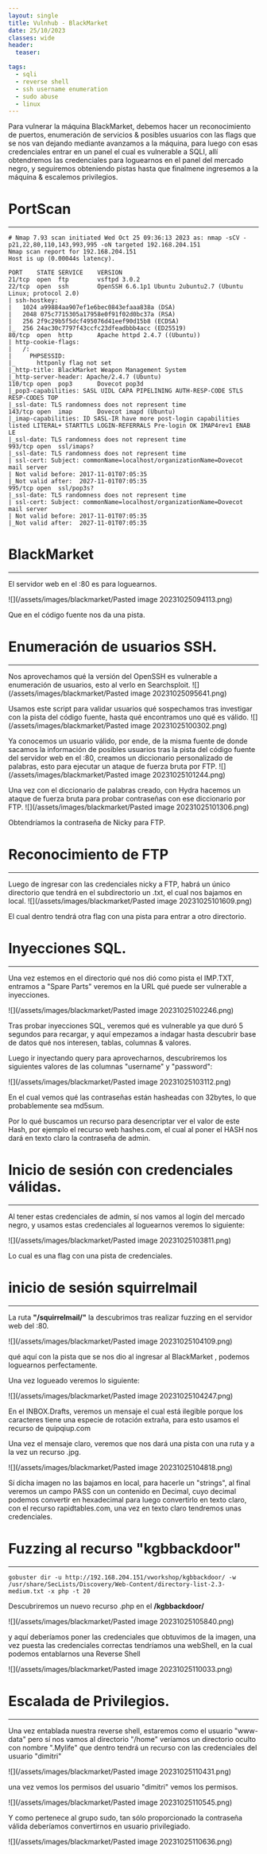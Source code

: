 ```yaml
---
layout: single
title: Vulnhub - BlackMarket
date: 25/10/2023
classes: wide
header:
  teaser:

tags:
  - sqli
  - reverse shell
  - ssh username enumeration
  - sudo abuse
  - linux
---
```


Para vulnerar la máquina BlackMarket, debemos hacer un reconocimiento de puertos, enumeración de servicios & posibles usuarios con las flags que se nos van dejando mediante avanzamos a la máquina, para luego con esas credenciales entrar en un panel el cual es vulnerable a SQLI, allí obtendremos las credenciales para loguearnos en el panel del mercado negro, y seguiremos obteniendo pistas hasta que finalmene ingresemos a la máquina & escalemos privilegios.


# **PortScan**
______

```
# Nmap 7.93 scan initiated Wed Oct 25 09:36:13 2023 as: nmap -sCV -p21,22,80,110,143,993,995 -oN targeted 192.168.204.151
Nmap scan report for 192.168.204.151
Host is up (0.00044s latency).

PORT    STATE SERVICE    VERSION
21/tcp  open  ftp        vsftpd 3.0.2
22/tcp  open  ssh        OpenSSH 6.6.1p1 Ubuntu 2ubuntu2.7 (Ubuntu Linux; protocol 2.0)
| ssh-hostkey: 
|   1024 a99884aa907ef1e6bec0843efaaa838a (DSA)
|   2048 075c7715305a17958e0f91f02d0bc37a (RSA)
|   256 2f9c29b5f5dcf495076d41eef90d15b8 (ECDSA)
|_  256 24ac30c7797f43ccfc23dfeadbbb4acc (ED25519)
80/tcp  open  http       Apache httpd 2.4.7 ((Ubuntu))
| http-cookie-flags: 
|   /: 
|     PHPSESSID: 
|_      httponly flag not set
|_http-title: BlackMarket Weapon Management System
|_http-server-header: Apache/2.4.7 (Ubuntu)
110/tcp open  pop3       Dovecot pop3d
|_pop3-capabilities: SASL UIDL CAPA PIPELINING AUTH-RESP-CODE STLS RESP-CODES TOP
|_ssl-date: TLS randomness does not represent time
143/tcp open  imap       Dovecot imapd (Ubuntu)
|_imap-capabilities: ID SASL-IR have more post-login capabilities listed LITERAL+ STARTTLS LOGIN-REFERRALS Pre-login OK IMAP4rev1 ENAB
LE
|_ssl-date: TLS randomness does not represent time
993/tcp open  ssl/imaps?
|_ssl-date: TLS randomness does not represent time
| ssl-cert: Subject: commonName=localhost/organizationName=Dovecot mail server
| Not valid before: 2017-11-01T07:05:35
|_Not valid after:  2027-11-01T07:05:35
995/tcp open  ssl/pop3s?
|_ssl-date: TLS randomness does not represent time
| ssl-cert: Subject: commonName=localhost/organizationName=Dovecot mail server
| Not valid before: 2017-11-01T07:05:35
|_Not valid after:  2027-11-01T07:05:35
```

# **BlackMarket**
_____


El servidor web en el :80 es para loguearnos.

![](/assets/images/blackmarket/Pasted image 20231025094113.png)

Que en el código fuente nos da una pista.
# **Enumeración de usuarios SSH.**
___


Nos aprovechamos qué la versión del OpenSSH es vulnerable a enumeración de usuarios, esto al verlo en Searchsploit.
![](/assets/images/blackmarket/Pasted image 20231025095641.png)

Usamos este script para validar usuarios qué sospechamos tras investigar con la pista del código fuente, hasta qué encontramos uno qué es válido.
![](/assets/images/blackmarket/Pasted image 20231025100302.png)

Ya conocemos un usuario válido, por ende, de la misma fuente de donde sacamos la información de posibles usuarios tras la pista del código fuente del servidor web en el :80, creamos un diccionario personalizado de palabras, esto para ejecutar un ataque de fuerza bruta por FTP.
![](/assets/images/blackmarket/Pasted image 20231025101244.png)

Una vez con el diccionario de palabras creado, con Hydra hacemos un ataque de fuerza bruta para probar contraseñas con ese diccionario por FTP.
![](/assets/images/blackmarket/Pasted image 20231025101306.png)

Obtendríamos la contraseña de Nicky para FTP.

# **Reconocimiento de FTP**
_______


Luego de ingresar con las credenciales nicky a FTP, habrá un único directorio que tendrá en el subdirectorio un .txt, el cual nos bajamos en local.
![](/assets/images/blackmarket/Pasted image 20231025101609.png)

El cual dentro tendrá otra flag con una pista para entrar a otro directorio.


# **Inyecciones SQL.**
___


Una vez estemos en el directorio qué nos dió como pista el IMP.TXT, entramos a "Spare Parts" veremos en la URL qué puede ser vulnerable a inyecciones.

![](/assets/images/blackmarket/Pasted image 20231025102246.png)

Tras probar inyecciones SQL, veremos qué es vulnerable ya que duró 5 segundos para recargar, y aquí empezamos a indagar hasta descubrir base de datos qué nos interesen, tablas, columnas & valores.

Luego ir inyectando query para aprovecharnos, descubriremos los siguientes valores de las columnas "username" y "password":

![](/assets/images/blackmarket/Pasted image 20231025103112.png)

En el cual vemos qué las contraseñas están hasheadas con 32bytes, lo que probablemente sea md5sum.

Por lo qué buscamos un recurso para desencriptar ver el valor de este Hash, por ejemplo el recurso web hashes.com, el cual al poner el HASH nos dará en texto claro la contraseña de admin.

# **Inicio de sesión con credenciales válidas.**
_______


Al tener estas credenciales de admin, sí nos vamos al login del mercado negro, y usamos estas credenciales al loguearnos veremos lo siguiente:

![](/assets/images/blackmarket/Pasted image 20231025103811.png)

Lo cual es una flag con una pista de credenciales.

# **inicio de sesión squirrelmail**
______

La ruta **"/squirrelmail/"** la descubrimos tras realizar fuzzing en el servidor web del :80.

![](/assets/images/blackmarket/Pasted image 20231025104109.png)

qué aquí con la pista que se nos dio al ingresar al BlackMarket , podemos loguearnos perfectamente.

Una vez logueado veremos lo siguiente:

![](/assets/images/blackmarket/Pasted image 20231025104247.png)

En el INBOX.Drafts, veremos un mensaje el cual está ilegible porque los caracteres tiene una especie de rotación extraña, para esto usamos el recurso de quipqiup.com

Una vez el mensaje claro, veremos que nos dará una pista con una ruta y a la vez un recurso .jpg.

![](/assets/images/blackmarket/Pasted image 20231025104818.png)


Sí dicha imagen no las bajamos en local, para hacerle un "strings", al final veremos un campo PASS con un contenido en Decimal, cuyo decimal podemos convertir en hexadecimal para luego convertirlo en texto claro, con el recurso rapidtables.com, una vez en texto claro tendremos unas credenciales.

# **Fuzzing al recurso "kgbbackdoor"**
_______

```
gobuster dir -u http://192.168.204.151/vworkshop/kgbbackdoor/ -w /usr/share/SecLists/Discovery/Web-Content/directory-list-2.3-medium.txt -x php -t 20
```
Descubriremos un nuevo recurso .php en el **/kgbbackdoor/**

![](/assets/images/blackmarket/Pasted image 20231025105840.png)

y aquí deberíamos poner las credenciales que obtuvimos de la imagen, una vez puesta las credenciales correctas tendríamos una webShell, en la cual podemos entablarnos una Reverse Shell

![](/assets/images/blackmarket/Pasted image 20231025110033.png)

# **Escalada de Privilegios.**
_____


Una vez entablada nuestra reverse shell, estaremos como el usuario "www-data" pero sí nos vamos al directorio "/home" veríamos un directorio oculto con nombre ".Mylife" que dentro tendrá un recurso con las credenciales del usuario "dimitri"

![](/assets/images/blackmarket/Pasted image 20231025110431.png)

una vez vemos los permisos del usuario "dimitri" vemos los permisos.

![](/assets/images/blackmarket/Pasted image 20231025110545.png)

Y como pertenece al grupo sudo, tan sólo proporcionado la contraseña válida deberíamos convertirnos en usuario privilegiado.

![](/assets/images/blackmarket/Pasted image 20231025110636.png)
